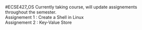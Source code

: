#ECSE427_OS
Currently taking course, will update assignements throughout the semester. <br>
Assignement 1 : Create a Shell in Linux <br>
Assignement 2 : Key-Value Store  <br>

